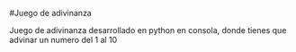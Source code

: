 #Juego de adivinanza 

Juego de adivinanza desarrollado en python en consola, donde tienes que advinar un numero del 1 al 10
